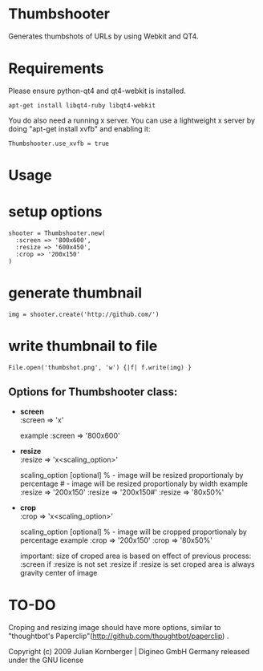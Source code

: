 Thumbshooter
============

Generates thumbshots of URLs by using Webkit and QT4.


Requirements
============

Please ensure python-qt4 and qt4-webkit is installed.

    apt-get install libqt4-ruby libqt4-webkit

You do also need a running x server. You can use a lightweight
x server by doing "apt-get install xvfb" and enabling it:

    Thumbshooter.use_xvfb = true

Usage
=======

# setup options
    shooter = Thumbshooter.new(
      :screen => '800x600',
      :resize => '600x450',
      :crop => '200x150'
    )

# generate thumbnail
    img = shooter.create('http://github.com/')

# write thumbnail to file
    File.open('thumbshot.png', 'w') {|f| f.write(img) }


Options for Thumbshooter class:
-------------------------------

  - **screen**    
        :screen => '<width>x<height>'

    example
        :screen => '800x600'

  - **resize**    
        :resize => '<width>x<height><scaling_option>'

    scaling_option [optional]
        % - image will be resized proportionaly by percentage 
        # -  image will be resized proportionaly by width
    example
        :resize => '200x150'
        :resize => '200x150#'
        :resize => '80x50%'

  - **crop**    
        :crop => '<width>x<height><scaling_option>'

    scaling_option [optional]
        % - image will be cropped proportionaly by percentage
    example
        :crop => '200x150'
        :crop => '80x50%'

    important:
        size of croped area is based on effect of previous process: 
            :screen if :resize is not set
            :resize if :resize is set
        croped area is always gravity center of image

TO-DO
=======

Croping and resizing image should have more options, similar to "thoughtbot's Paperclip"(http://github.com/thoughtbot/paperclip) .

Copyright (c) 2009 Julian Kornberger | Digineo GmbH Germany
released under the GNU license
